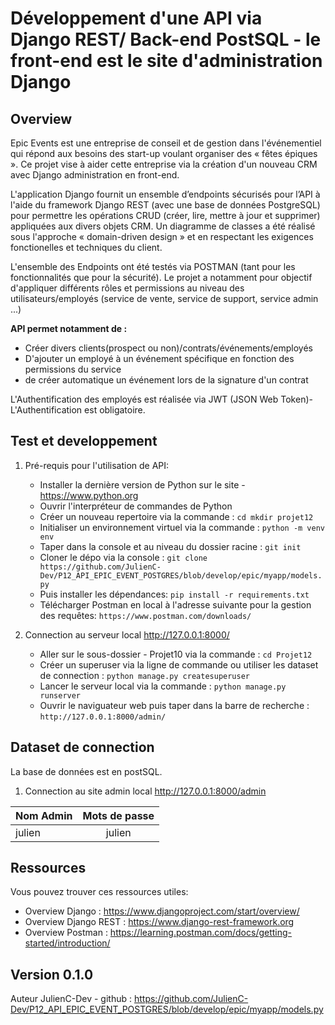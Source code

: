 


# Développement d'une API via Django REST/ Back-end PostSQL - le front-end est le site d'administration Django

## Overview

Epic Events est une entreprise de conseil et de gestion dans l'événementiel qui répond 
aux besoins des start-up voulant organiser des « fêtes épiques ». Ce projet vise à aider cette entreprise via la 
création d'un nouveau CRM avec Django administration en front-end. 


L'application Django fournit un ensemble d’endpoints sécurisés pour l’API à l'aide du framework Django REST (avec une base de 
données PostgreSQL) pour permettre les opérations CRUD (créer, lire, mettre à jour et supprimer) 
appliquées aux divers objets CRM. Un diagramme de classes a été réalisé sous l'approche « domain-driven design » et en 
respectant les exigences fonctionelles et techniques du client.

L'ensemble des Endpoints ont été testés via POSTMAN (tant pour les fonctionnalités que pour la sécurité). Le projet a notamment pour objectif d'appliquer 
différents rôles et permissions au niveau des utilisateurs/employés (service de vente, service de support, service admin ...)

**API permet notamment de :**
* Créer divers clients(prospect ou non)/contrats/événements/employés
* D'ajouter un employé à un événement spécifique en fonction des permissions du service
* de créer automatique un événement lors de la signature d'un contrat 


L'Authentification des employés est réalisée via JWT (JSON Web Token)- L'Authentification est obligatoire.



## Test et developpement

1. Pré-requis pour l'utilisation de API:

    * Installer la dernière version de Python sur le site - https://www.python.org
    * Ouvrir l'interpréteur de commandes de Python
    * Créer un nouveau repertoire via la commande : ```cd mkdir projet12```
    * Initialiser un environnement virtuel via la commande : ```python -m venv env```
    * Taper dans la console et au niveau du dossier racine : ```git init```
    * Cloner le dépo via la console : ```git clone https://github.com/JulienC-Dev/P12_API_EPIC_EVENT_POSTGRES/blob/develop/epic/myapp/models.py```
    * Puis installer les dépendances: ```pip install -r requirements.txt```
    * Télécharger Postman en local à l'adresse suivante pour la gestion des requêtes: ```https://www.postman.com/downloads/```

2. Connection au serveur local http://127.0.0.1:8000/
   * Aller sur le sous-dossier - Projet10 via la commande  : ```cd Projet12```
   * Créer un superuser via la ligne de commande ou utiliser les dataset de connection : ```python manage.py createsuperuser```
   * Lancer le serveur local via la commande : ```python manage.py runserver```
   * Ouvrir le naviguateur web puis taper dans la barre de recherche : ```http://127.0.0.1:8000/admin/```

## Dataset de connection

La base de données est en postSQL.

1. Connection au site admin local http://127.0.0.1:8000/admin

| Nom Admin          | Mots de passe |
| -------------      |:-------------:|
| julien             | julien        |


## Ressources

Vous pouvez trouver ces ressources utiles:

* Overview Django : https://www.djangoproject.com/start/overview/
* Overview Django REST : https://www.django-rest-framework.org
* Overview Postman : https://learning.postman.com/docs/getting-started/introduction/

## Version 0.1.0

Auteur JulienC-Dev - github : https://github.com/JulienC-Dev/P12_API_EPIC_EVENT_POSTGRES/blob/develop/epic/myapp/models.py


